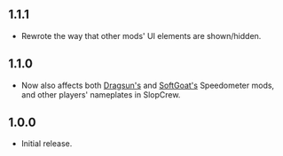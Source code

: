 ## 1.1.1

- Rewrote the way that other mods' UI elements are shown/hidden.

## 1.1.0

- Now also affects both [Dragsun's](https://thunderstore.io/c/bomb-rush-cyberfunk/p/Dragsun/Speedometer/) and [SoftGoat's](https://thunderstore.io/c/bomb-rush-cyberfunk/p/SoftGoat/Speedometer/) Speedometer mods, and other players' nameplates in SlopCrew.

## 1.0.0

- Initial release.